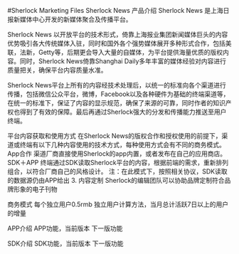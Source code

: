 #Sherlock Marketing Files
Sherlock News 产品介绍
Sherlock News 是上海日报新媒体中心开发的新媒体聚合及传播平台。

Sherlock News 以开放平台的技术形式，倚靠上海报业集团新闻媒体巨头的内容优势吸引各大传统媒体入驻，同时和国外各个强势媒体展开多种形式合作，包括美联，法新，Getty等，后期更会导入大量的自媒体，为平台提供海量优质的版权内容。同时，Sherlock News倚靠Shanghai Daily多年丰富的媒体经验对内容进行质量把关，确保平台内容质量水准。

Sherlock News平台上所有的内容经技术处理后，以统一的标准向各个渠道进行传播，包括微信公众平台，微博，Facebook以及各种硬件为基础的终端渠道等，在统一的标准下，保证了内容的显示规范，确保了来源的可靠，同时作者的知识产权也得到了有效的保障。最后再通过Sherlock强大的分发和传播能力推送至用户终端。

平台内容获取和使用方式
在Sherlock News的版权合作和授权使用的前提下，渠道或终端有以下几种内容使用的技术方式，每种使用方式会有不同的商务模式。
App合作
渠道厂商直接使用Sherlock的app内置，或者发布在自己的应用商店。
SDK＋APP
终端通过SDK读取Sherlock平台的内容，根据前端的需求，重新排列组合，以符合厂商自己的风格设计。
注：在此模式下，按照相关协议，SDK读取的数据源仍由APP给出
3. 内容定制
Sherlock的编辑团队可以协助品牌定制符合品牌形象的电子刊物

商务模式
每个独立用户0.5rmb
独立用户计算方法，当月总计活跃7日以上的用户的增量


APP介绍
APP功能，当前版本
下一版功能

SDK介绍
SDK功能，当前版本
下一版功能



